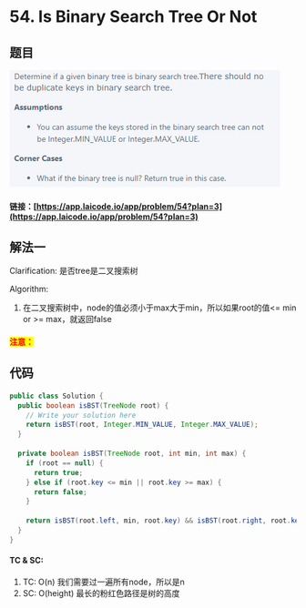 # 54. Is Binary Search Tree Or Not

## 题目

![](<../../.gitbook/assets/image (143) (1).png>)

#### 链接：[https://app.laicode.io/app/problem/54?plan=3](https://app.laicode.io/app/problem/54?plan=3)

## 解法一

Clarification: 是否tree是二叉搜索树

Algorithm:&#x20;

1. 在二叉搜索树中，node的值必须小于max大于min，所以如果root的值<= min or >= max，就返回false

#### <mark style="color:red;">注意：</mark>

## 代码

```java
public class Solution {
  public boolean isBST(TreeNode root) {
    // Write your solution here
    return isBST(root, Integer.MIN_VALUE, Integer.MAX_VALUE);
  }

  private boolean isBST(TreeNode root, int min, int max) {
    if (root == null) {
      return true;
    } else if (root.key <= min || root.key >= max) {
      return false;
    }

    return isBST(root.left, min, root.key) && isBST(root.right, root.key, max);
  }
}
```

#### TC & SC:&#x20;

1. TC: O(n) 我们需要过一遍所有node，所以是n
2. SC: O(height) 最长的粉红色路径是树的高度
